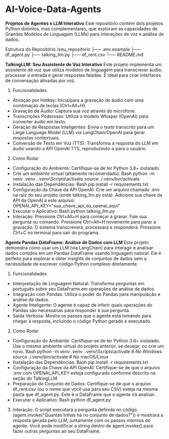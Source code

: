 # AI-Voice-Data-Agents

**Projetos de Agentes e LLM Interativo**
Este repositório contém dois projetos Python distintos, mas complementares, que exploram as capacidades de Grandes Modelos de Linguagem (LLMs) para interações de voz e análise de dados.

Estrutura do Repositório
/seu_repositorio
├── .env.example
├── df_agent.py
├── talking_llm.py
├── df_rent.csv
└── README.md

**TalkingLLM: Seu Assistente de Voz Interativo**
Este projeto implementa um assistente de voz que utiliza modelos de linguagem para transcrever áudio, processar a entrada e gerar respostas faladas. É ideal para criar interfaces de conversação ativadas por voz.

1) Funcionalidades
  - Ativação por Hotkey: Inicia/para a gravação de áudio com uma combinação de teclas (Ctrl+Alt+H).
  - Gravação de Áudio: Captura sua voz através do microfone.
  - Transcrições Poderosas: Utiliza o modelo Whisper (OpenAI) para converter áudio em texto.
  - Geração de Respostas Inteligentes: Envia o texto transcrito para um Large Language Model (LLM) via LangChain/OpenAI para gerar respostas contextuais.
  - Conversão de Texto em Voz (TTS): Transforma a resposta do LLM em áudio usando a API OpenAI TTS, reproduzindo-a para o usuário.

2) Como Rodar
  - Configuração do Ambiente:
      Certifique-se de ter Python 3.8+ instalado.
  - Crie um ambiente virtual (altamente recomendado):
      Bash
      python -m venv .venv
      .\.venv\Scripts\activate
      source ./.venv/bin/activate
  - Instalação das Dependências:
      Bash
      pip install -r requirements.txt
  - Configuração da Chave da API OpenAI:
      Crie um arquivo chamado .env na raiz do seu projeto (onde talking_llm.py está).
      Adicione sua chave da API da OpenAI a este arquivo:
      OPENAI_API_KEY="sua_chave_api_da_openai_aqui"
  - Executar o Aplicativo:
      Bash
      python talking_llm.py
  - Interação:
      Pressione Ctrl+Alt+H para começar a gravar.
      Fale sua pergunta ou comando.
      Pressione Ctrl+Alt+H novamente para parar a gravação. O sistema transcreverá, processará e responderá.
      Pressione Ctrl+C no terminal para sair do programa.

**Agente Pandas DataFrame: Análise de Dados com LLM**
Este projeto demonstra como usar um LLM (via LangChain) para interagir e analisar dados contidos em um Pandas DataFrame usando linguagem natural. Ele é perfeito para explorar e obter insights de conjuntos de dados sem a necessidade de escrever código Python complexo diretamente.

1) Funcionalidades
  - Interpretação de Linguagem Natural: Transforma perguntas em português sobre seu DataFrame em operações de análise de dados.
  - Integração com Pandas: Utiliza o poder do Pandas para manipulação e análise de dados.
  - Agente Inteligente: O agente é capaz de inferir quais operações do Pandas são necessárias para responder à sua pergunta.
  - Saída Verbosa: Mostra os passos que o agente está tomando para chegar à resposta, incluindo o código Python gerado e executado.

2) Como Rodar
  - Configuração do Ambiente:
      Certifique-se de ter Python 3.8+ instalado.
      Use o mesmo ambiente virtual do projeto anterior, se desejar, ou crie um novo.
      Bash
      python -m venv .venv
      .\.venv\Scripts\activate   # No Windows
      source ./.venv/bin/activate # No macOS/Linux
  - Instalação das Dependências:
      Bash
      pip install -r requirements.txt
  - Configuração da Chave da API OpenAI:
      Certifique-se de que o arquivo .env com OPENAI_API_KEY esteja configurado conforme descrito na seção do TalkingLLM.
  - Preparação do Conjunto de Dados:
      Certifique-se de que o arquivo df_rent.csv (ou o nome que você usa para seu CSV) esteja na mesma pasta que df_agent.py.       Este é o DataFrame que o agente irá analisar.
  - Executar o Aplicativo:
      Bash
      python df_agent.py

3) Interação:
    O script executará a pergunta definida no código (agent.invoke("Quantas linhas há no conjunto de dados?")) e mostrará a     resposta gerada pelo LLM, juntamente com os passos internos do agente.
  Você pode modificar a string dentro de agent.invoke() para fazer outras perguntas ao seu DataFrame.
